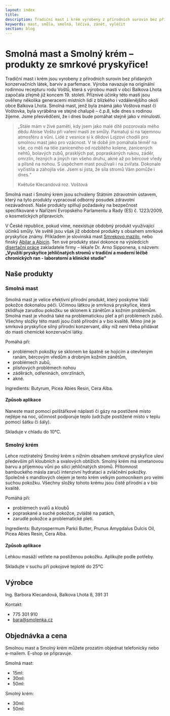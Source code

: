 ```yaml
---
layout: index
title:
description: Tradiční mast i krém vyrobeny z přírodních surovin bez přidaných konzervačních látek, barviv a parfemace, podle originální rodinné receptury z 19. století. Příznivé účinky této masti ověřeny generacemi.
keywords: mast, smůla, smolná, léčivá, zánět, vyléčit
section: blog
---
```


# Smolná mast a Smolný krém – produkty ze smrkové pryskyřice!

Tradiční mast i krém jsou  vyrobeny z přírodních surovin bez přidaných konzervačních látek, barviv a parfemace.
Výroba navazuje na originální rodinnou recepturu rodu Voštů, která s výrobou masti v obci Balkova Lhota započala zřejmě již koncem 19. století.
Příznivé účinky této masti jsou ověřeny několika generacemi místních lidí z blízkého i vzdálenějšího okolí obce Balkova Lhota.
Smolná mast, jenž byla známá jako Voštova mast či Voštovka, byla vyráběna ve stejné chalupě – č.p.8, kde dnes s rodinou žijeme.
Jsme přesvědčeni, že i dnes bude pomáhat stejně jako v minulosti.

<a name="pribeh"></a>

> „Stále mám v živé paměti, kdy jsem jako malé dítě pozorovala mého dědu Aloise Voštu při vaření masti ze smůly.
> Pamatuji si na tajemnou atmosféru a vůni. Lidé z vesnice si k dědovi Lojzovi chodili pro smolnou mast jako pro vzácnost.
> V té době jim pomáhala téměř na vše, co měli na těle zaníceného od rozbitého kolene, zanícených nehtů, bolavých zubů, prasklých pat, popraskaných rukou, záděr, omrzlin, řezných a jiných ran všeho druhu, akné až po bércové vředy a plísně na nohou.
> S úspěchem mast používali i na zvířata. Dokonale vyčistila a zahojila vše. Jsem si jista, že síla stromů Vám pomůže i dnes.“
>
> Květuše Klecandová roz. Voštová

Smolná mast i Smolný krém jsou schváleny Státním zdravotním ústavem, který na tyto produkty vypracoval odborný posudek zdravotní nezávadnosti.
Naše produkty splňují požadavky na bezpečnost specifikované v Nařízení Evropského Parlamentu a Rady (ES) č. 1223/2009, o kosmetických přípravcích.

V České republice, pokud víme, neexistuje obdobný produkt využívající účinků smůly.
Ve světě jsou však již obdobné produkty s obsahem smrkové pryskyřice známy.
Příkladem je slovinská mast [Smrekovo mazilo](http://www.smrekovit.si/), nebo finský [Abilar a Abicin](http://www.repolar.com/).
Ten své produkty staví dokonce na výsledcích [disertační práce](https://helda.helsinki.fi/bitstream/handle/10138/39074/sipponen_dissertation.pdf?sequence=1)
zakladatele firmy – lékaře Dr. Arno Sipponena, s názvem:
__„Využití pryskyřice jehličnatých stromů v tradiční a moderní léčbě chronických ran - laboratorní a klinické studie“__


## Naše produkty

<a name="produkty"></a>

### Smolná mast

Smolná mast je velice efektivní přírodní produkt, který poskytne Vaší pokožce dokonalou péči.
Účinnou látkou je smrková pryskyřice, která zklidňuje zarudlou pokožku se sklonem k zánětům a kožním problémům.
Smolná mast je vhodná také na problematickou pleť a při problémech zubů.
Všechny složky této masti jsou čistě přírodní a v bio kvalitě.
Mimo jiné je smrková pryskyřice silný přírodní konzervant, díky níž není třeba přidávat do masti chemické konzervační látky.

Pomáhá při:

- problémech pokožky se sklonem ke špatně se hojicím a otevřeným ranám, bércovým vředům a drobným kožním zánětům,
- problémech zubů,
- plísňových problémech nohou
- záděrách, odřeninách, omrzlinách,
- akné.

Ingredients: Butyrum, Picea Abies Resin, Cera Alba.

#### Způsob aplikace

Naneste mast pomocí polštářkové náplasti či gázy na postižené místo nejlépe na noc,
účinnost podporuje teplo (udržujte postižené místo v teplu pomocí šátku či šály).

Skladuje v chladu do 10°C.

### Smolný krém

Lehce roztíratelný Smolný krém s nižním obsahem smrkové pryskyřice uleví především při kloubních a svalových obtížích.
Smolný krém má smetanovou barvu a příjemnou vůni po silici jehličnatých stromů.
Přítomnost bambuckého másla zaručí intenzivní hydrataci a zvláčnění pokožky.
Společně s mandlových olejem je tento krém velkým pomocníkem pro velmi suchou  pokožku.
Všechny složky tohoto krému jsou čistě přírodní a v bio kvalitě.

Pomáhá při:

- problémech svalů a kloubů
- popraskané a suché pokožce, zvláště na patách,
- zarudlé pokožce a problematické pleti.

Ingredients: Butyrospermum Parkii Butter, Prunus Amygdalus Dulcis Oil, Picea Abies Resin, Cera Alba.

#### Způsob aplikace

Lehkou masáží vetřete na postiženou pokožku. Aplikujte podle potřeby.

Skladujte v suchu při pokojové teplotě do 25°C


## Výrobce

Ing. Barbora Klecandová, Balkova Lhota 8, 391 31

Kontakt:

- <i class="fa fa-phone"></i> 775 301 910
- <i class="fa fa-envelope"></i> [bara@smolenka.cz](mailto:bara@smolenka.cz)


## Objednávka a cena

<a name="objednat"></a>

Smolnou mast a Smolný krém můžete prozatím objednat telefonicky nebo e-mailem.
E-shop se připravuje.

Smolná mast:

- 15ml:
- 30ml:
- 50ml:

Smolný krém:

- 30ml:
- 50ml:
